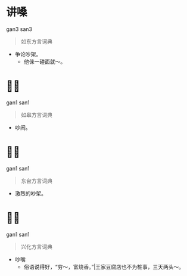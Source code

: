 # 讲嗓
gan3 san3
> 如东方言词典
- 争论吵架。
  - 他俫一碰面就～。

# 𠵹丧
gan1 san1
> 如皋方言词典
- 吵闹。

# 𠵹丧
gan1 san1
> 东台方言词典
- 激烈的吵架。

# 𠵹丧
gan1 san1
> 兴化方言词典
- 吵嘴
  - 俗语说得好，“穷～，富烧香。”|王家豆腐店也不为桩事，三天两头～。
